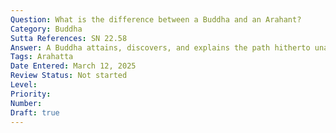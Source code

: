 ```yaml
---
Question: What is the difference between a Buddha and an Arahant?
Category: Buddha
Sutta References: SN 22.58
Answer: A Buddha attains, discovers, and explains the path hitherto unattained, undiscovered, and unexplained.
Tags: Arahatta
Date Entered: March 12, 2025
Review Status: Not started
Level: 
Priority: 
Number: 
Draft: true
---
```

